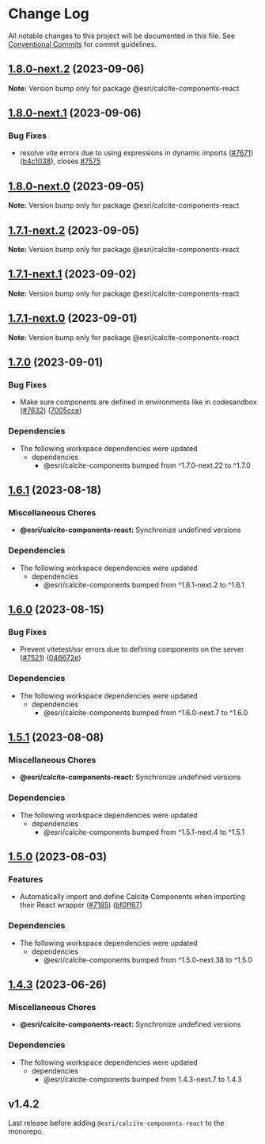 # Change Log

All notable changes to this project will be documented in this file.
See [Conventional Commits](https://conventionalcommits.org) for commit guidelines.

## [1.8.0-next.2](https://github.com/Esri/calcite-design-system/compare/@esri/calcite-components-react@1.8.0-next.1...@esri/calcite-components-react@1.8.0-next.2) (2023-09-06)

**Note:** Version bump only for package @esri/calcite-components-react

## [1.8.0-next.1](https://github.com/Esri/calcite-design-system/compare/@esri/calcite-components-react@1.8.0-next.0...@esri/calcite-components-react@1.8.0-next.1) (2023-09-06)

### Bug Fixes

- resolve vite errors due to using expressions in dynamic imports ([#7671](https://github.com/Esri/calcite-design-system/issues/7671)) ([b4c1038](https://github.com/Esri/calcite-design-system/commit/b4c1038c05ab01958e630fddd5c997f4e080f9fb)), closes [#7575](https://github.com/Esri/calcite-design-system/issues/7575)

## [1.8.0-next.0](https://github.com/Esri/calcite-design-system/compare/@esri/calcite-components-react@1.7.1-next.2...@esri/calcite-components-react@1.8.0-next.0) (2023-09-05)

**Note:** Version bump only for package @esri/calcite-components-react

## [1.7.1-next.2](https://github.com/Esri/calcite-design-system/compare/@esri/calcite-components-react@1.7.1-next.1...@esri/calcite-components-react@1.7.1-next.2) (2023-09-05)

**Note:** Version bump only for package @esri/calcite-components-react

## [1.7.1-next.1](https://github.com/Esri/calcite-design-system/compare/@esri/calcite-components-react@1.7.1-next.0...@esri/calcite-components-react@1.7.1-next.1) (2023-09-02)

**Note:** Version bump only for package @esri/calcite-components-react

## [1.7.1-next.0](https://github.com/Esri/calcite-design-system/compare/@esri/calcite-components-react@1.7.0...@esri/calcite-components-react@1.7.1-next.0) (2023-09-01)

**Note:** Version bump only for package @esri/calcite-components-react

## [1.7.0](https://github.com/Esri/calcite-design-system/compare/@esri/calcite-components-react@1.6.1...@esri/calcite-components-react@1.7.0) (2023-09-01)

### Bug Fixes

- Make sure components are defined in environments like in codesandbox ([#7632](https://github.com/Esri/calcite-design-system/issues/7632)) ([7005cce](https://github.com/Esri/calcite-design-system/commit/7005cce95835193c8fc8ab41ad47b64abe9de66e))

### Dependencies

- The following workspace dependencies were updated
  - dependencies
    - @esri/calcite-components bumped from ^1.7.0-next.22 to ^1.7.0

## [1.6.1](https://github.com/Esri/calcite-design-system/compare/@esri/calcite-components-react@1.6.0...@esri/calcite-components-react@1.6.1) (2023-08-18)

### Miscellaneous Chores

- **@esri/calcite-components-react:** Synchronize undefined versions

### Dependencies

- The following workspace dependencies were updated
  - dependencies
    - @esri/calcite-components bumped from ^1.6.1-next.2 to ^1.6.1

## [1.6.0](https://github.com/Esri/calcite-design-system/compare/@esri/calcite-components-react@1.5.1...@esri/calcite-components-react@1.6.0) (2023-08-15)

### Bug Fixes

- Prevent vitetest/ssr errors due to defining components on the server ([#7521](https://github.com/Esri/calcite-design-system/issues/7521)) ([046672e](https://github.com/Esri/calcite-design-system/commit/046672e8a0145b4519f438f1819d515031e14eb3))

### Dependencies

- The following workspace dependencies were updated
  - dependencies
    - @esri/calcite-components bumped from ^1.6.0-next.7 to ^1.6.0

## [1.5.1](https://github.com/Esri/calcite-design-system/compare/@esri/calcite-components-react@1.5.0...@esri/calcite-components-react@1.5.1) (2023-08-08)

### Miscellaneous Chores

- **@esri/calcite-components-react:** Synchronize undefined versions

### Dependencies

- The following workspace dependencies were updated
  - dependencies
    - @esri/calcite-components bumped from ^1.5.1-next.4 to ^1.5.1

## [1.5.0](https://github.com/Esri/calcite-design-system/compare/@esri/calcite-components-react@1.4.3...@esri/calcite-components-react@1.5.0) (2023-08-03)

### Features

- Automatically import and define Calcite Components when importing their React wrapper ([#7185](https://github.com/Esri/calcite-design-system/issues/7185)) ([bf0ff67](https://github.com/Esri/calcite-design-system/commit/bf0ff6737f882005f925031171ae9c9d57b41579))

### Dependencies

- The following workspace dependencies were updated
  - dependencies
    - @esri/calcite-components bumped from ^1.5.0-next.38 to ^1.5.0

## [1.4.3](https://github.com/Esri/calcite-design-system/compare/@esri/calcite-components-react@1.4.2...@esri/calcite-components-react@1.4.3) (2023-06-26)

### Miscellaneous Chores

- **@esri/calcite-components-react:** Synchronize undefined versions

### Dependencies

- The following workspace dependencies were updated
  - dependencies
    - @esri/calcite-components bumped from 1.4.3-next.7 to 1.4.3

## v1.4.2

Last release before adding `@esri/calcite-components-react` to the monorepo.
